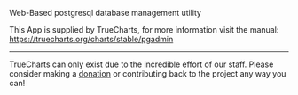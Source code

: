 Web-Based postgresql database management utility

This App is supplied by TrueCharts, for more information visit the manual: https://truecharts.org/charts/stable/pgadmin

---

TrueCharts can only exist due to the incredible effort of our staff.
Please consider making a [donation](https://truecharts.org/docs/about/sponsor) or contributing back to the project any way you can!
